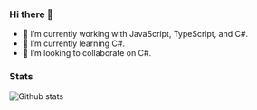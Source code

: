 ### Hi there 👋
- 🔭 I’m currently working with JavaScript, TypeScript, and C#.
- 🌱 I’m currently learning C#.
- 👯 I’m looking to collaborate on C#.

### Stats
![Github stats](https://github-readme-stats.vercel.app/api?username=0303vikas)


